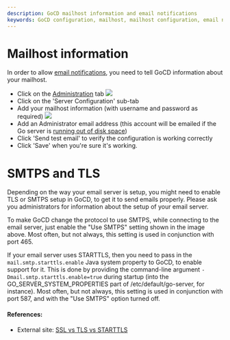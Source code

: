 ```yaml
---
description: GoCD mailhost information and email notifications
keywords: GoCD configuration, mailhost, mailhost configuration, email notifications, SMTPS, TLS 
---
```


# Mailhost information

In order to allow [email notifications](dev_notifications.html), you need to tell GoCD information about your mailhost.

-   Click on the [Administration](../../navigation/administration_page.html) tab
![](../../images/topnav_admin.png)
-   Click on the 'Server Configuration' sub-tab
-   Add your mailhost information (with username and password as required)
![](../../images/3_add_mailhost_info.png)
-   Add an Administrator email address (this account will be emailed if the Go server is [running out of disk space](../../faq/admin_out_of_disk_space.html))
-   Click 'Send test email' to verify the configuration is working correctly
-   Click 'Save' when you're sure it's working.

<a id='starttls'></a>
# SMTPS and TLS

Depending on the way your email server is setup, you might need to enable TLS or SMTPS setup in GoCD, to get it to send emails properly. Please ask you administrators for information about the setup of your email server.

To make GoCD change the protocol to use SMTPS, while connecting to the email server, just enable the "Use SMTPS" setting shown in the image above. Most often, but not always, this setting is used in conjunction with port 465.

If your email server uses STARTTLS, then you need to pass in the ```mail.smtp.starttls.enable``` Java system property to GoCD, to enable support for it. This is done by providing the command-line argument ```-Dmail.smtp.starttls.enable=true``` during startup (into the GO_SERVER_SYSTEM_PROPERTIES part of /etc/default/go-server, for instance). Most often, but not always, this setting is used in conjunction with port 587, and with the "Use SMTPS" option turned off.

#### References:

* External site: [SSL vs TLS vs STARTTLS](https://www.fastmail.com/help/technical/ssltlsstarttls.html)
